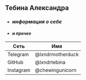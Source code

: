## Тебина Александра
* ### *информация о себе* 
* #### *и прочее*
| Сеть | Имя |
| --- | --- |
| Telegram | @lxndrmotherduck |
| GitHub | @lxndrtebina |
| Instagram | @chewingunicorn |
